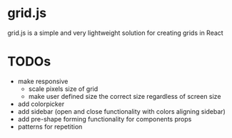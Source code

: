 # grid.js

grid.js is a simple and very lightweight solution for creating grids in React

# TODOs

- make responsive
  - scale pixels size of grid
  - make user defined size the correct size regardless of screen size
- add colorpicker
- add sidebar (open and close functionality with colors aligning sidebar)
- add pre-shape forming functionality for components props
- patterns for repetition
